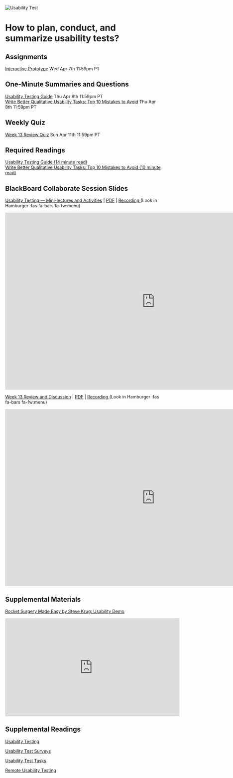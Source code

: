 ![Usability Test](../../assets/images/common/4642289926_7964e733d1_b.jpg ':class=banner-image')

# How to plan, conduct, and summarize usability tests?

## Assignments
[Interactive Prototype](https://canvas.sfu.ca/courses/59869/assignments/583040) <span class='badge'>  Wed Apr 7th 11:59pm PT </span>  

## One-Minute Summaries and Questions  
[Usability Testing Guide](https://canvas.sfu.ca/courses/59869/assignments/583023) <span class='badge'>  Thu Apr 8th 11:59pm PT</span>  
[Write Better Qualitative Usability Tasks: Top 10 Mistakes to Avoid](https://canvas.sfu.ca/courses/59869/assignments/583018) <span class='badge'> Thu Apr 8th 11:59pm PT</span>  

## Weekly Quiz
[Week 13 Review Quiz](https://canvas.sfu.ca/courses/62884/assignments/642595) <span class='badge'>Sun Apr 11th 11:59pm PT</span>  

## Required Readings  
[Usability Testing Guide (14 minute read)](https://boxesandarrows.com/usability-testing-guide/)  
[Write Better Qualitative Usability Tasks: Top 10 Mistakes to Avoid (10 minute read)](https://www.nngroup.com/articles/better-usability-tasks/)  

## BlackBoard Collaborate Session Slides
[Usability Testing — Mini-lectures and Activities](https://docs.google.com/presentation/d/e/2PACX-1vTKpy7bKKyy7ogZr2zxifVZFWyeCsKBRIwaVrq90XwTQICuQWTvBdtHj_CUKJ_itZHkH9qCJDS4zUsa/pub?start=false&loop=false&delayms=3000) | [PDF](https://canvas.sfu.ca/courses/59869/files/folder/Downloads/Slides%20PDFs/Mini-Lectures%20and%20Activities/Week-13) | [Recording ](https://canvas.sfu.ca/courses/59869/external_tools/3544) (Look in Hamburger :fas fa-bars fa-fw:menu)  

<div class="video-container-16by9"><iframe src="https://docs.google.com/presentation/d/e/2PACX-1vTKpy7bKKyy7ogZr2zxifVZFWyeCsKBRIwaVrq90XwTQICuQWTvBdtHj_CUKJ_itZHkH9qCJDS4zUsa/embed?start=false&loop=false&delayms=3000" frameborder="0" width="960" height="569" allowfullscreen="true" mozallowfullscreen="true" webkitallowfullscreen="true"></iframe></div>

[Week 13 Review and Discussion](https://docs.google.com/presentation/d/e/2PACX-1vSHZlbOQfMzmlBQ4X3w2p4E6MT-gBzFRNc81oYL4m2q5-qRG3VKHSx15ffuSZTMdLG7xrIWnLDM86Pa/pub?start=false&loop=false&delayms=3000) | [PDF](https://canvas.sfu.ca/courses/59869/files/folder/Downloads/Slides%20PDFs/Review%20and%20Discussion/Week-13) | [Recording ](https://canvas.sfu.ca/courses/59869/external_tools/3544) (Look in Hamburger :fas fa-bars fa-fw:menu)  

<div class="video-container-16by9"><iframe src="https://docs.google.com/presentation/d/e/2PACX-1vSHZlbOQfMzmlBQ4X3w2p4E6MT-gBzFRNc81oYL4m2q5-qRG3VKHSx15ffuSZTMdLG7xrIWnLDM86Pa/embed?start=false&loop=false&delayms=3000" frameborder="0" width="960" height="569" allowfullscreen="true" mozallowfullscreen="true" webkitallowfullscreen="true"></iframe></div>

## Supplemental Materials  
[Rocket Surgery Made Easy by Steve Krug: Usability Demo](https://www.youtube.com/watch?v=1UCDUOB_aS8)  

<div class="video-container-4by3"><iframe width="560" height="315" src="https://www.youtube.com/embed/1UCDUOB_aS8" title="YouTube video player" frameborder="0" allow="accelerometer; autoplay; clipboard-write; encrypted-media; gyroscope; picture-in-picture" allowfullscreen></iframe></div>

## Supplemental Readings  

[Usability Testing](ux-techniques-guide/08.how-to-plan-conduct-and-summarize-usability-tests/usability-testing-formal.md ':include')

[Usability Test Surveys](ux-techniques-guide/08.how-to-plan-conduct-and-summarize-usability-tests/usability-test-surveys.md ':include')

[Usability Test Tasks](ux-techniques-guide/08.how-to-plan-conduct-and-summarize-usability-tests/usability-test-tasks.md ':include')

[Remote Usability Testing](ux-techniques-guide/08.how-to-plan-conduct-and-summarize-usability-tests/usability-testing-remote.md ':include')
